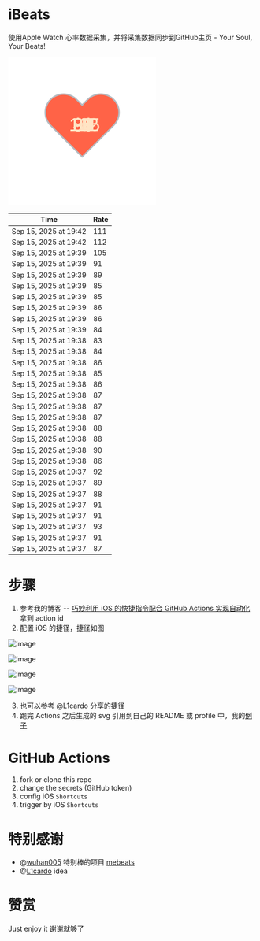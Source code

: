 # iBeats
使用Apple Watch 心率数据采集，并将采集数据同步到GitHub主页 - Your Soul, Your Beats!

![](./files/heart.svg)

<!--START_SECTION:my_heart_rate-->
| Time | Rate | 
 | ---- | ---- | 
| Sep 15, 2025 at 19:42 | 111 |
| Sep 15, 2025 at 19:42 | 112 |
| Sep 15, 2025 at 19:39 | 105 |
| Sep 15, 2025 at 19:39 | 91 |
| Sep 15, 2025 at 19:39 | 89 |
| Sep 15, 2025 at 19:39 | 85 |
| Sep 15, 2025 at 19:39 | 85 |
| Sep 15, 2025 at 19:39 | 86 |
| Sep 15, 2025 at 19:39 | 86 |
| Sep 15, 2025 at 19:39 | 84 |
| Sep 15, 2025 at 19:38 | 83 |
| Sep 15, 2025 at 19:38 | 84 |
| Sep 15, 2025 at 19:38 | 86 |
| Sep 15, 2025 at 19:38 | 85 |
| Sep 15, 2025 at 19:38 | 86 |
| Sep 15, 2025 at 19:38 | 87 |
| Sep 15, 2025 at 19:38 | 87 |
| Sep 15, 2025 at 19:38 | 87 |
| Sep 15, 2025 at 19:38 | 88 |
| Sep 15, 2025 at 19:38 | 88 |
| Sep 15, 2025 at 19:38 | 90 |
| Sep 15, 2025 at 19:38 | 86 |
| Sep 15, 2025 at 19:37 | 92 |
| Sep 15, 2025 at 19:37 | 89 |
| Sep 15, 2025 at 19:37 | 88 |
| Sep 15, 2025 at 19:37 | 91 |
| Sep 15, 2025 at 19:37 | 91 |
| Sep 15, 2025 at 19:37 | 93 |
| Sep 15, 2025 at 19:37 | 91 |
| Sep 15, 2025 at 19:37 | 87 |

<!--END_SECTION:my_heart_rate-->

# 步骤
1. 参考我的博客 -- [巧妙利用 iOS 的快捷指令配合 GitHub Actions 实现自动化](https://github.com/yihong0618/gitblog/issues/198) 拿到 action id
2. 配置 iOS 的捷径，捷径如图

![image](https://user-images.githubusercontent.com/15976103/122154218-0db0b480-ce97-11eb-93bb-5aec07c558dc.png)

![image](https://user-images.githubusercontent.com/15976103/122154236-186b4980-ce97-11eb-8e4b-70551a0391ae.png)

![image](https://user-images.githubusercontent.com/15976103/122154268-2d47dd00-ce97-11eb-902e-3acf292265a9.png)

![image](https://user-images.githubusercontent.com/15976103/122174055-fa144680-ceb4-11eb-9be2-3eb83cd516f7.png)

3. 也可以参考 @L1cardo 分享的[捷径](https://www.icloud.com/shortcuts/6ab6047b459c41ad822ad6b94b1c03d4)
4. 跑完 Actions 之后生成的 svg 引用到自己的 README 或 profile 中，我的[例子](https://github.com/yihong0618) 

# GitHub Actions

1. fork or clone this repo
2. change the secrets (GitHub token)
3. config iOS `Shortcuts` 
4. trigger by iOS `Shortcuts`

# 特别感谢
- @[wuhan005](https://github.com/wuhan005) 特别棒的项目 [mebeats](https://github.com/wuhan005/mebeats)
- @[L1cardo](https://github.com/L1cardo) idea

# 赞赏
Just enjoy it
谢谢就够了
